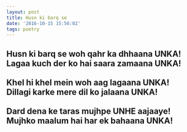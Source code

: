 ```yaml
---
layout: post
title: Husn ki barq se
date: '2016-10-15 15:56:02'
tags: poetry
---
```

<h2>
Husn ki barq se woh qahr ka dhhaana UNKA!<br/>
Lagaa kuch der ko hai saara zamaana UNKA!
<br/><br/>
Khel hi khel mein woh aag lagaana UNKA!<br/>
Dillagi karke mere dil ko jalaana UNKA!
<br/><br/>
Dard dena ke taras mujhpe UNHE aajaaye!<br/>
Mujhko maalum hai har ek bahaana UNKA!
</h2>